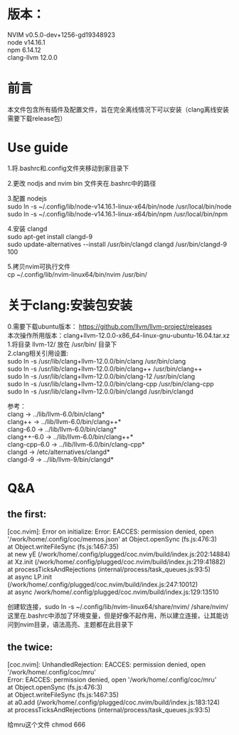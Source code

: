 # 版本：  
NVIM  v0.5.0-dev+1256-gd19348923  
node  v14.16.1  
npm   6.14.12   
clang-llvm  12.0.0  

# 前言  
 本文件包含所有插件及配置文件，旨在完全离线情况下可以安装（clang离线安装需要下载release包） 

# Use guide  
1.将.bashrc和.config文件夹移动到家目录下  

2.更改 nodjs and nvim bin 文件夹在.bashrc中的路径  

3.配置 nodejs  
  sudo ln -s ~/.config/lib/node-v14.16.1-linux-x64/bin/node /usr/local/bin/node  
  sudo ln -s ~/.config/lib/node-v14.16.1-linux-x64/bin/npm /usr/local/bin/npm   

4.安装 clangd  
  sudo apt-get install clangd-9  
  sudo update-alternatives --install /usr/bin/clangd clangd /usr/bin/clangd-9 100    

5.拷贝nvim可执行文件  
	cp ~/.config/lib/nvim-linux64/bin/nvim /usr/bin/   
  

# 关于clang:安装包安装
0.需要下载ubuntu版本：
  https://github.com/llvm/llvm-project/releases  
  本次操作所用版本：clang+llvm-12.0.0-x86_64-linux-gnu-ubuntu-16.04.tar.xz  
1.将目录 llvm-12/ 放在 /usr/bin/ 目录下  
2.clang相关引用设置:  
  sudo ln -s  /usr/lib/clang+llvm-12.0.0/bin/clang      /usr/bin/clang  
  sudo ln -s  /usr/lib/clang+llvm-12.0.0/bin/clang++    /usr/bin/clang++  
  sudo ln -s  /usr/lib/clang+llvm-12.0.0/bin/clang-12   /usr/bin/clang  
  sudo ln -s  /usr/lib/clang+llvm-12.0.0/bin/clang-cpp  /usr/bin/clang-cpp   
  sudo ln -s  /usr/lib/clang+llvm-12.0.0/bin/clangd     /usr/bin/clangd

参考：  
  clang -> ../lib/llvm-6.0/bin/clang*                                                                                                                                                                           
  clang++ -> ../lib/llvm-6.0/bin/clang++*                                                                                                                                                                     
  clang-6.0 -> ../lib/llvm-6.0/bin/clang*                                                                                                                                                                     
  clang++-6.0 -> ../lib/llvm-6.0/bin/clang++*                                                                                                                                                                 
  clang-cpp-6.0 -> ../lib/llvm-6.0/bin/clang-cpp*                                                                                                                                                             
  clangd -> /etc/alternatives/clangd*                                                                                                                                                                         
  clangd-9 -> ../lib/llvm-9/bin/clangd*  
  
  
# Q&A  
## the first:  
[coc.nvim]: Error on initialize: Error: EACCES: permission denied, open '/work/home/.config/coc/memos.json'
    at Object.openSync (fs.js:476:3)  
    at Object.writeFileSync (fs.js:1467:35)  
    at new yE (/work/home/.config/plugged/coc.nvim/build/index.js:202:14884)  
    at Xz.init (/work/home/.config/plugged/coc.nvim/build/index.js:219:41882)  
    at processTicksAndRejections (internal/process/task_queues.js:93:5)  
    at async LP.init (/work/home/.config/plugged/coc.nvim/build/index.js:247:10012)  
    at async /work/home/.config/plugged/coc.nvim/build/index.js:129:13510  

创建软连接，sudo ln -s  ~/.config/lib/nvim-linux64/share/nvim/ /share/nvim/     
这里在.bashrc中添加了环境变量，但是好像不起作用，所以建立连接，让其能访问到nvim目录，语法高亮、主题都在此目录下  

## the twice:  
[coc.nvim]: UnhandledRejection: EACCES: permission denied, open '/work/home/.config/coc/mru'  
Error: EACCES: permission denied, open '/work/home/.config/coc/mru'  
    at Object.openSync (fs.js:476:3)  
    at Object.writeFileSync (fs.js:1467:35)  
    at a0.add (/work/home/.config/plugged/coc.nvim/build/index.js:183:124)  
    at processTicksAndRejections (internal/process/task_queues.js:93:5)  

给mru这个文件 chmod 666    
